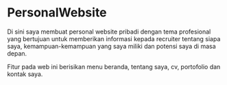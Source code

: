 # PersonalWebsite
Di sini saya membuat personal website pribadi dengan tema profesional yang bertujuan untuk memberikan informasi kepada recruiter tentang siapa saya, kemampuan-kemampuan yang saya miliki dan potensi saya di masa depan. 

Fitur pada web ini berisikan menu beranda, tentang saya, cv, portofolio dan kontak saya.
